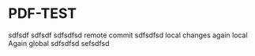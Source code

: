 # PDF-TEST

sdfsdf
sdfsdf
sdfsdfsd
remote commit
sdfsdfsd
local changes
again local
Again global
sdfsdfsd
sefsdfsd
